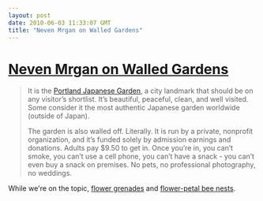 ```yaml
---
layout: post
date: 2010-06-03 11:33:07 GMT
title: "Neven Mrgan on Walled Gardens"
---
```

# [Neven Mrgan on Walled Gardens](http://mrgan.tumblr.com/post/653708588/the-walled-garden)

> It is the [Portland Japanese Garden](http://www.japanesegarden.com/), a city landmark that should be on any visitor’s shortlist. It’s beautiful, peaceful, clean, and well visited. Some consider it the most authentic Japanese garden worldwide (outside of Japan).
> 
> The garden is also walled off. Literally. It is run by a private, nonprofit organization, and it’s funded solely by admission earnings and donations. Adults pay $9.50 to get in. Once you’re in, you can’t smoke, you can’t use a cell phone, you can’t have a snack - you can’t even buy a snack on premises. No pets, no professional photography, no weddings.

While we're on the topic, [flower grenades](http://www.suck.uk.com/product.php?rangeID=145) and [flower-petal bee nests](http://www.npr.org/templates/story/story.php?storyId=126556246).